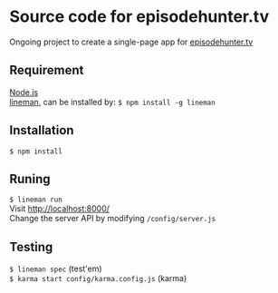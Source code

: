# Source code for episodehunter.tv

Ongoing project to create a single-page app for [episodehunter.tv](episodehunter.tv)

## Requirement
[Node.js](http://nodejs.org)   
[lineman](http://www.linemanjs.com/), can be installed by:
``` $ npm install -g lineman ```

## Installation
``` $ npm install ```

## Runing
``` $ lineman run ```   
Visit [http://localhost:8000/](http://localhost:8000/)   
Change the server API by modifying ```/config/server.js```


## Testing
``` $ lineman spec ``` (test'em)   
``` $ karma start config/karma.config.js ``` (karma)

